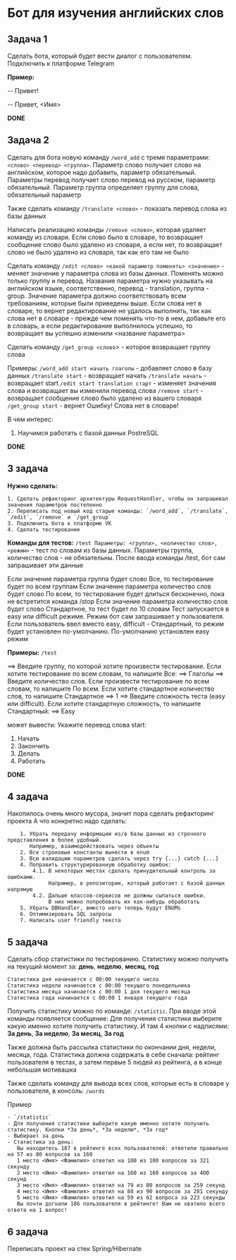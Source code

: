 # Бот для изучения английских слов

## Задача 1

Сделать бота, который будет вести диалог с пользователем. Подключить к платформе Telegram

**Пример:**

-- Привет!

-- Привет, <Имя>

**DONE**

## Задача 2

Сделать для бота новую команду `/word_add` с тремя параметрами: `<слово> <перевод> <группа>`.  Параметр слово получает слово на английском, которое надо добавить, параметр обязательный. Параметры перевод получает слово перевод на русском, параметр обязательный. Параметр группа определяет группу для слова, обязательный параметр

Также сделать команду `/translate <слово>` - показать перевод слова из базы данных

Написать реализацию команды `/remove <слово>`, которая удаляет команду из словаря. Если слово было в словаре, то возвращает сообщение слово было удалено из словаря, а если нет, то возвращает слово не было удалено из словаря, так как его там не было

Сделать команду `/edit <слово> <какой параметр поменять> <значение>` - меняет значение у параметра слова из базы данных. Поменять можно только группу и перевод. Название параметра нужно указывать на английском языке, соответственно, перевод -  translation, группа - group. Значение параметра должно соответствовать всем требованиям, которые были приведены выше. Если слова нет в словаре, то вернет редактирование не удалось выполнить, так как слова нет в словаре - прежде чем поменять что-то в нем, добавьте его в словарь, а если редактирование выполнилось успешно, то возвращает вы успешно изменили <название параметра>

Сделать команду `/get_group <слово`> - которое возвращает группу слова

Примеры:
`/word_add start начать глаголы` - добавляет слово в базу данных
`/translate start` -  возвращает начать
`/translate начать` - возвращает start
`/edit start translation старт` - изменяет значения слова и возвращает вы изменили перевод слова
`/remove start` - возвращает сообщение слово было удалено из вашего словаря
`/get_group start` - вернет Ошибку! Слова нет в словаре!

В чем интерес:
1. Научимся работать с базой данных PostreSQL

**DONE**

## 3 задача

**Нужно сделать:**

    1. Сделать рефакторинг архитектуры RequestHandler, чтобы он запрашивал значения параметров постепенно
    2. Переписать под новый код старые команды: `/word_add`, `/translate`, `/edit`, `/remove` и `/get_group`
    3. Подключить бота к платформе VK
    4. Сделать тестирование

**Команды для тестов:**
`/test Параметры: <группа>, <количество слов>, <режим>` - тест по словам из базы данных. Параметры группа, количество слов - не обязательны. После ввода команды /test, бот сам запрашивает эти данные

Если значение параметра группа будет слово Все, то тестирование будет по всем группам
Если значение параметра количество слов будет слово По всем, то тестирование будет длиться бесконечно, пока не встретится команда /stop
Если значение параметра количество слов будет слово Стандартное, то тест будет по 10 словам
Тест запускается в easy или difficult режиме. Режим бот сам запрашивает у пользователя. Если пользователь ввел вместо easy, difficult - Стандартный, то режим будет установлен по-умолчанию. По-умолчанию установлен easy режим

**Примеры:**
`/test`

==> Введите группу, по которой хотите произвести тестирование. Если хотите тестирование по всем словам, то напишите Все:
==> Глаголы
==> Введите количество слов. Если произвести тестирование по всем словам, то напишите По всем. Если хотите стандартное количество слов, то 
        напишите Стандартное
==> 1
==> Введите сложность теста (easy или difficult). Если хотите стандартную сложность, то напишите Стандартный:
==> Easy

может вывести:
Укажите перевод слова start:
 1. Начать
 2. Закончить
 3. Делать
 4. Работать

**DONE**

## 4 задача

Накопилось очень много мусора, значит пора сделать рефакторинг проекта
А что конкретно надо сделать:
```
    1. Убрать передачу информации из/в базы данных из строчного представления в более удобный.
       Например, взаимодействовать через объекты
    2. Все строковые константы вынести в enum
    3. Всю валидацию параметров сделать через try {...} catch {...}
    4. Поправить структурированную обработку ошибок:
        4.1. В некоторых местах сделать принудительный контроль за ошибками.
             Например, в репозитории, который работает с базой данных напрямую
        4.2. Дальше классов-сервисов не должны сыпаться ошибки.
             В них можно попробовать их как-нибудь обработать
    5. Убрать DBHandler, вместо него теперь будут ENUMs
    6. Оптимизировать SQL запросы
    7. Написать user friendly текста
```

## 5 задача

Сделать сбор статистики по тестированию. Статистику можно получить на текущий момент за: **день**, **неделю**, **месяц**, **год**
```
Статистика дня начинается с 00:00 текущего числа
Статистика недели начинается с 00:00 текущего понедельника
Статистика месяца начинается с 00:00 1 дня текущего месяца
Статистика года начинается с 00:00 1 января текущего года
```

Получить статистику можно по команде: `/statistic`. При вводе этой команды появляется сообщение: Для получения статистики выберите какую именно хотите получить статистику. И там 4 кнопки с надписями: **За день**, **За неделю**, **За месяц**, **За год**


Также должна быть рассылка статистики по окончании дня, недели, месяца, года.
Статистика должна содержать в себе сначала: рейтинг пользователя в тестах, а затем первые 5 людей из рейтинга,
а в конце небольшая мотивашка

Также сделать команду для вывода всех слов, которые есть в словаре у пользователя, в консоль: `/words`

Пример
```
- `/statistic`
- Для получения статистики выберите какую именно хотите получить статистику. Кнопки *За день*, *За неделю*, *За год*
- Выбирает за день
- Статистика за день:
   Вы находитесь 187 в рейтинге всех пользователей: ответили правильно на 57 из 80 вопросов за 160
   1 место <Имя> <Фамилия> ответил на 100 из 100 вопросов за 321 секунду
   2 место <Имя> <Фамилия> ответил на 160 из 160 вопросов за 400 секунд
   3 место <Имя> <Фамилия> ответил на 79 из 80 вопросов за 259 секунд
   4 место <Имя> <Фамилия> ответил на 88 из 90 вопросов за 281 секунду
   5 место <Имя> <Фамилия> ответил на 59 из 62 вопроса за 223 секунды
   Вы почти догнали 186 пользователя в рейтинге! Вам не хватило всего ответа на 1 вопрос!
```

## 6 задача

Переписать проект на стек Spring/Hibernate
